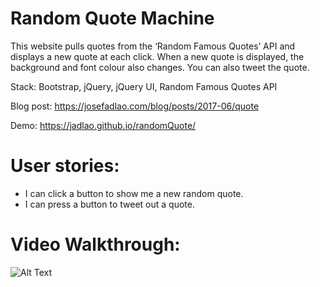 # Random Quote Machine
This website pulls quotes from the ‘Random Famous Quotes’ API and displays a new quote at each click. When a new quote is displayed, the background and font colour also changes. You can also tweet the quote.

Stack: Bootstrap, jQuery, jQuery UI, Random Famous Quotes API

Blog post: https://josefadlao.com/blog/posts/2017-06/quote

Demo: https://jadlao.github.io/randomQuote/

# User stories:
* I can click a button to show me a new random quote.
* I can press a button to tweet out a quote.

# Video Walkthrough:
![Alt Text](https://image.ibb.co/fBJgma/quotemachine.gif)
